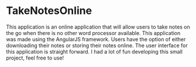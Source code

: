 # TakeNotesOnline

This application is an online application that will allow users to take notes on the go when there is no other word processor available. 
This application was made using the AngularJS framework. Users have the option of either downloading their notes or storing their notes online. The user interface for this application is straight forward. I had a lot of fun developing this small project, feel free to use! 
